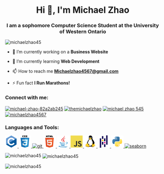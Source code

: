 <h1 align="center">Hi 👋, I'm Michael Zhao</h1>
<h3 align="center">I am a sophomore Computer Science Student at the University of Western Ontario</h3>

<p align="left"> <img src="https://komarev.com/ghpvc/?username=michaelzhao45&label=Profile%20views&color=0e75b6&style=flat" alt="michaelzhao45" /> </p>

- 🔭 I’m currently working on a **Business Website**

- 🌱 I’m currently learning **Web Development**

- 📫 How to reach me **Michaelzhao4567@gmail.com**

- ⚡ Fun fact **I Run Marathons!**

<h3 align="left">Connect with me:</h3>
<p align="left">
<a href="https://linkedin.com/in/michael-zhao-82a2ab245" target="blank"><img align="center" src="https://raw.githubusercontent.com/rahuldkjain/github-profile-readme-generator/master/src/images/icons/Social/linked-in-alt.svg" alt="michael-zhao-82a2ab245" height="30" width="40" /></a>
<a href="https://instagram.com/themichaelzhao" target="blank"><img align="center" src="https://raw.githubusercontent.com/rahuldkjain/github-profile-readme-generator/master/src/images/icons/Social/instagram.svg" alt="themichaelzhao" height="30" width="40" /></a>
<a href="https://www.youtube.com/c/michael zhao 545" target="blank"><img align="center" src="https://raw.githubusercontent.com/rahuldkjain/github-profile-readme-generator/master/src/images/icons/Social/youtube.svg" alt="michael zhao 545" height="30" width="40" /></a>
<a href="https://www.hackerrank.com/michaelzhao4567" target="blank"><img align="center" src="https://raw.githubusercontent.com/rahuldkjain/github-profile-readme-generator/master/src/images/icons/Social/hackerrank.svg" alt="michaelzhao4567" height="30" width="40" /></a>
</p>

<h3 align="left">Languages and Tools:</h3>
<p align="left"> <a href="https://www.cprogramming.com/" target="_blank" rel="noreferrer"> <img src="https://raw.githubusercontent.com/devicons/devicon/master/icons/c/c-original.svg" alt="c" width="40" height="40"/> </a> <a href="https://www.w3schools.com/css/" target="_blank" rel="noreferrer"> <img src="https://raw.githubusercontent.com/devicons/devicon/master/icons/css3/css3-original-wordmark.svg" alt="css3" width="40" height="40"/> </a> <a href="https://git-scm.com/" target="_blank" rel="noreferrer"> <img src="https://www.vectorlogo.zone/logos/git-scm/git-scm-icon.svg" alt="git" width="40" height="40"/> </a> <a href="https://www.w3.org/html/" target="_blank" rel="noreferrer"> <img src="https://raw.githubusercontent.com/devicons/devicon/master/icons/html5/html5-original-wordmark.svg" alt="html5" width="40" height="40"/> </a> <a href="https://www.java.com" target="_blank" rel="noreferrer"> <img src="https://raw.githubusercontent.com/devicons/devicon/master/icons/java/java-original.svg" alt="java" width="40" height="40"/> </a> <a href="https://developer.mozilla.org/en-US/docs/Web/JavaScript" target="_blank" rel="noreferrer"> <img src="https://raw.githubusercontent.com/devicons/devicon/master/icons/javascript/javascript-original.svg" alt="javascript" width="40" height="40"/> </a> <a href="https://www.linux.org/" target="_blank" rel="noreferrer"> <img src="https://raw.githubusercontent.com/devicons/devicon/master/icons/linux/linux-original.svg" alt="linux" width="40" height="40"/> </a> <a href="https://pandas.pydata.org/" target="_blank" rel="noreferrer"> <img src="https://raw.githubusercontent.com/devicons/devicon/2ae2a900d2f041da66e950e4d48052658d850630/icons/pandas/pandas-original.svg" alt="pandas" width="40" height="40"/> </a> <a href="https://www.python.org" target="_blank" rel="noreferrer"> <img src="https://raw.githubusercontent.com/devicons/devicon/master/icons/python/python-original.svg" alt="python" width="40" height="40"/> </a> <a href="https://seaborn.pydata.org/" target="_blank" rel="noreferrer"> <img src="https://seaborn.pydata.org/_images/logo-mark-lightbg.svg" alt="seaborn" width="40" height="40"/> </a> </p>

<p><img align="left" src="https://github-readme-stats.vercel.app/api/top-langs?username=michaelzhao45&show_icons=true&locale=en&layout=compact" alt="michaelzhao45" /></p>

<p>&nbsp;<img align="center" src="https://github-readme-stats.vercel.app/api?username=michaelzhao45&show_icons=true&locale=en" alt="michaelzhao45" /></p>

<p><img align="center" src="https://github-readme-streak-stats.herokuapp.com/?user=michaelzhao45&" alt="michaelzhao45" /></p>
